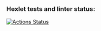 ### Hexlet tests and linter status:
[![Actions Status](https://github.com/PavelZ94/python-project-83/actions/workflows/hexlet-check.yml/badge.svg)](https://github.com/PavelZ94/python-project-83/actions)